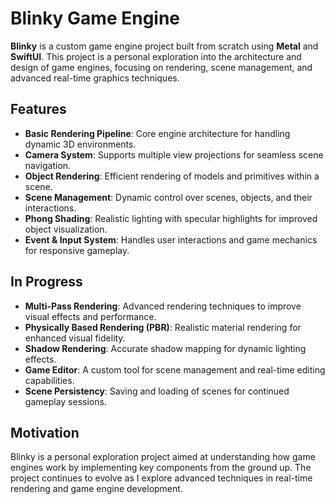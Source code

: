# Blinky Game Engine

**Blinky** is a custom game engine project built from scratch using **Metal** and **SwiftUI**. This project is a personal exploration into the architecture and design of game engines, focusing on rendering, scene management, and advanced real-time graphics techniques.

## Features

- **Basic Rendering Pipeline**: Core engine architecture for handling dynamic 3D environments.
- **Camera System**: Supports multiple view projections for seamless scene navigation.
- **Object Rendering**: Efficient rendering of models and primitives within a scene.
- **Scene Management**: Dynamic control over scenes, objects, and their interactions.
- **Phong Shading**: Realistic lighting with specular highlights for improved object visualization.
- **Event & Input System**: Handles user interactions and game mechanics for responsive gameplay.

## In Progress

- **Multi-Pass Rendering**: Advanced rendering techniques to improve visual effects and performance.
- **Physically Based Rendering (PBR)**: Realistic material rendering for enhanced visual fidelity.
- **Shadow Rendering**: Accurate shadow mapping for dynamic lighting effects.
- **Game Editor**: A custom tool for scene management and real-time editing capabilities.
- **Scene Persistency**: Saving and loading of scenes for continued gameplay sessions.

## Motivation

Blinky is a personal exploration project aimed at understanding how game engines work by implementing key components from the ground up. The project continues to evolve as I explore advanced techniques in real-time rendering and game engine development.
